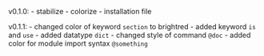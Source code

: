 v0.1.0:
	- stabilize
	- colorize
	- installation file

v0.1.1:
	- changed color of keyword `section` to brightred
	- added keyword `is` and `use`
	- added datatype `dict`
	- changed style of command `@doc`
	- added color for module import syntax `@something`

